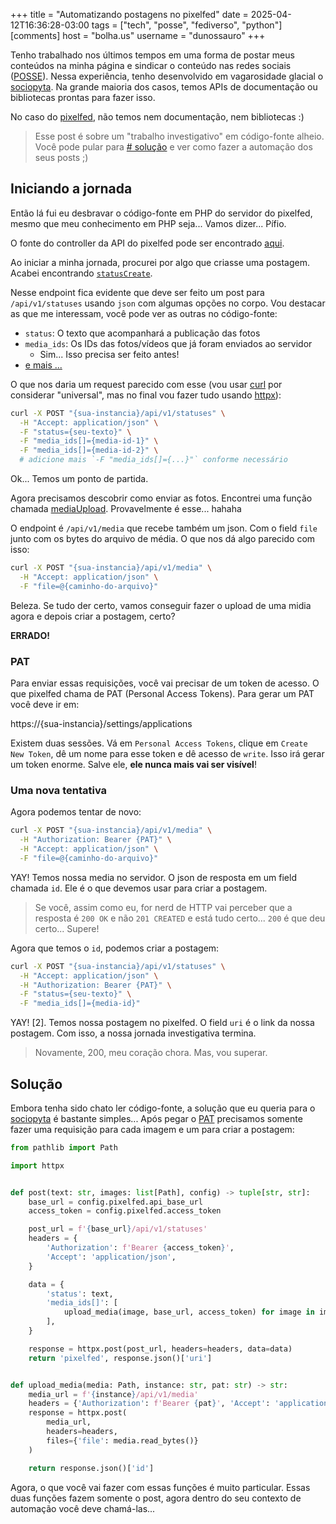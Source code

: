+++
title = "Automatizando postagens no pixelfed"
date = 2025-04-12T16:36:28-03:00
tags = ["tech", "posse", "fediverso", "python"]
[comments]
host = "bolha.us"
username = "dunossauro"
+++

Tenho trabalhado nos últimos tempos em uma forma de postar meus conteúdos na minha página e sindicar o conteúdo nas redes sociais ([POSSE](https://indieweb.org/POSSE)). Nessa experiência, tenho desenvolvido em vagarosidade glacial o [sociopyta](https://codeberg.org/dunossauro/sociopyta/). Na grande maioria dos casos, temos APIs de documentação ou bibliotecas prontas para fazer isso.

No caso do [pixelfed](https://pixelfed.org/), não temos nem documentação, nem bibliotecas :)

> Esse post é sobre um "trabalho investigativo" em código-fonte alheio. Você pode pular para [# solução](#solução) e ver como fazer a automação dos seus posts ;)

## Iniciando a jornada

Então lá fui eu desbravar o código-fonte em PHP do servidor do pixelfed, mesmo que meu conhecimento em PHP seja... Vamos dizer... Pífio.

O fonte do controller da API do pixelfed pode ser encontrado [aqui](https://github.com/pixelfed/pixelfed/blob/eb5bb9fede5f294f8c5facdaebd4471fa8e3b3fc/app/Http/Controllers/Api/ApiV1Controller.php).

Ao iniciar a minha jornada, procurei por algo que criasse uma postagem. Acabei encontrando [`statusCreate`](https://github.com/pixelfed/pixelfed/blob/eb5bb9fede5f294f8c5facdaebd4471fa8e3b3fc/app/Http/Controllers/Api/ApiV1Controller.php#L2901).

Nesse endpoint fica evidente que deve ser feito um post para `/api/v1/statuses` usando `json` com algumas opções no corpo. Vou destacar as que me interessam, você pode ver as outras no código-fonte:

- `status`: O texto que acompanhará a publicação das fotos
- `media_ids`: Os IDs das fotos/vídeos que já foram enviados ao servidor
  - Sim... Isso precisa ser feito antes!
- [e mais ...](https://github.com/pixelfed/pixelfed/blob/eb5bb9fede5f294f8c5facdaebd4471fa8e3b3fc/app/Http/Controllers/Api/ApiV1Controller.php#L2909)

O que nos daria um request parecido com esse (vou usar [curl](https://curl.se/) por considerar "universal", mas no final vou fazer tudo usando [httpx](https://www.python-httpx.org/)):

```bash
curl -X POST "{sua-instancia}/api/v1/statuses" \
  -H "Accept: application/json" \
  -F "status={seu-texto}" \
  -F "media_ids[]={media-id-1}" \
  -F "media_ids[]={media-id-2}" \
  # adicione mais `-F "media_ids[]={...}"` conforme necessário
```

Ok... Temos um ponto de partida.


Agora precisamos descobrir como enviar as fotos. Encontrei uma função chamada [mediaUpload](https://github.com/pixelfed/pixelfed/blob/eb5bb9fede5f294f8c5facdaebd4471fa8e3b3fc/app/Http/Controllers/Api/ApiV1Controller.php#L1658). Provavelmente é esse... hahaha

O endpoint é `/api/v1/media` que recebe também um json. Com o field `file` junto com os bytes do arquivo de média. O que nos dá algo parecido com isso:

```bash
curl -X POST "{sua-instancia}/api/v1/media" \
  -H "Accept: application/json" \
  -F "file=@{caminho-do-arquivo}"
```

Beleza. Se tudo der certo, vamos conseguir fazer o upload de uma midia agora e depois criar a postagem, certo?

**ERRADO!**

### PAT

Para enviar essas requisições, você vai precisar de um token de acesso. O que pixelfed chama de PAT (Personal Access Tokens). Para gerar um PAT você deve ir em:

https://{sua-instancia}/settings/applications

Existem duas sessões. Vá em ` Personal Access Tokens `, clique em `Create New Token`, dê um nome para esse token e dê acesso de `write`. Isso irá gerar um token enorme. Salve ele, **ele nunca mais vai ser visível**!

### Uma nova tentativa

Agora podemos tentar de novo:

```bash
curl -X POST "{sua-instancia}/api/v1/media" \
  -H "Authorization: Bearer {PAT}" \
  -H "Accept: application/json" \
  -F "file=@{caminho-do-arquivo}"
```

YAY! Temos nossa media no servidor. O json de resposta em um field chamada `id`. Ele é o que devemos usar para criar a postagem.

> Se você, assim como eu, for nerd de HTTP vai perceber que a resposta é `200 OK` e não `201 CREATED` e está tudo certo... `200` é que deu certo... Supere!


Agora que temos o `id`, podemos criar a postagem:

```bash
curl -X POST "{sua-instancia}/api/v1/statuses" \
  -H "Accept: application/json" \
  -H "Authorization: Bearer {PAT}" \
  -F "status={seu-texto}" \
  -F "media_ids[]={media-id}"
```

YAY! [2]. Temos nossa postagem no pixelfed. O field `uri` é o link da nossa postagem. Com isso, a nossa jornada investigativa termina.

> Novamente, 200, meu coração chora. Mas, vou superar.


## Solução

Embora tenha sido chato ler código-fonte, a solução que eu queria para o [sociopyta](https://codeberg.org/dunossauro/sociopyta/) é bastante simples... Após pegar o [PAT](#pat) precisamos somente fazer uma requisição para cada imagem e um para criar a postagem:

```python
from pathlib import Path

import httpx


def post(text: str, images: list[Path], config) -> tuple[str, str]:
    base_url = config.pixelfed.api_base_url
    access_token = config.pixelfed.access_token

	post_url = f'{base_url}/api/v1/statuses'
	headers = {
		'Authorization': f'Bearer {access_token}',
		'Accept': 'application/json',
	}

	data = {
		'status': text,
		'media_ids[]': [
			upload_media(image, base_url, access_token) for image in images
		],
	}

	response = httpx.post(post_url, headers=headers, data=data)
	return 'pixelfed', response.json()['uri']


def upload_media(media: Path, instance: str, pat: str) -> str:
    media_url = f'{instance}/api/v1/media'
    headers = {'Authorization': f'Bearer {pat}', 'Accept': 'application/json'}
    response = httpx.post(
	    media_url,
		headers=headers,
		files={'file': media.read_bytes()}
	)

    return response.json()['id']
```

Agora, o que você vai fazer com essas funções é muito particular. Essas duas funções fazem somente o post, agora dentro do seu contexto de automação você deve chamá-las...
